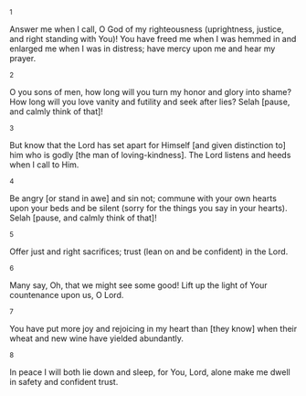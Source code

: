 <sup>1</sup> 

Answer me when I call, O God of my righteousness (uprightness, justice, and right standing with You)! You have freed me when I was hemmed in and enlarged me when I was in distress; have mercy upon me and hear my prayer. 

<sup>2</sup> 

O you sons of men, how long will you turn my honor and glory into shame? How long will you love vanity and futility and seek after lies? Selah [pause, and calmly think of that]! 

<sup>3</sup> 

But know that the Lord has set apart for Himself [and given distinction to] him who is godly [the man of loving-kindness]. The Lord listens and heeds when I call to Him. 

<sup>4</sup> 

Be angry [or stand in awe] and sin not; commune with your own hearts upon your beds and be silent (sorry for the things you say in your hearts). Selah [pause, and calmly think of that]! 

<sup>5</sup> 

Offer just and right sacrifices; trust (lean on and be confident) in the Lord. 

<sup>6</sup> 

Many say, Oh, that we might see some good! Lift up the light of Your countenance upon us, O Lord. 

<sup>7</sup> 

You have put more joy and rejoicing in my heart than [they know] when their wheat and new wine have yielded abundantly. 

<sup>8</sup> 

In peace I will both lie down and sleep, for You, Lord, alone make me dwell in safety and confident trust.